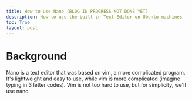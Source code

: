 ```yaml
---
title: How to use Nano (BLOG IN PROGRESS NOT DONE YET)
description: How to use the built in Text Editor on Ubuntu machines
toc: True
layout: post
---
```


# Background

Nano is a text editor that was based on vim, a more complicated  program. It's lightweight and easy to use, while vim is more complicated (imagine typing in 3 letter codes). Vim is not too hard to use, but for simplicity, we'll use nano. 


